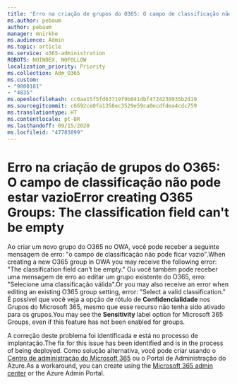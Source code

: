 ```yaml
---
title: 'Erro na criação de grupos do O365: O campo de classificação não pode estar vazio'
ms.author: pebaum
author: pebaum
manager: mnirkhe
ms.audience: Admin
ms.topic: article
ms.service: o365-administration
ROBOTS: NOINDEX, NOFOLLOW
localization_priority: Priority
ms.collection: Adm_O365
ms.custom:
- "9000181"
- "4835"
ms.openlocfilehash: cc0aa15f5fd63719f9b041dbf4724238935b2d19
ms.sourcegitcommit: c6692ce0fa1358ec3529e59ca0ecdfdea4cdc759
ms.translationtype: HT
ms.contentlocale: pt-BR
ms.lasthandoff: 09/15/2020
ms.locfileid: "47783899"
---
```

# <a name="error-creating-o365-groups-the-classification-field-cant-be-empty"></a><span data-ttu-id="b80b6-102">Erro na criação de grupos do O365: O campo de classificação não pode estar vazio</span><span class="sxs-lookup"><span data-stu-id="b80b6-102">Error creating O365 Groups: The classification field can't be empty</span></span>

<span data-ttu-id="b80b6-103">Ao criar um novo grupo do O365 no OWA, você pode receber a seguinte mensagem de erro: "o campo de classificação não pode ficar vazio".</span><span class="sxs-lookup"><span data-stu-id="b80b6-103">When creating a new O365 group in OWA you may receive the following error: "The classification field can't be empty."</span></span>  <span data-ttu-id="b80b6-104">Ou você também pode receber uma mensagem de erro ao editar um grupo existente do O365, erro: "Selecione uma classificação válida".</span><span class="sxs-lookup"><span data-stu-id="b80b6-104">Or you may also receive an error when editing an existing O365 group setting, error: "Select a valid classification."</span></span>   <span data-ttu-id="b80b6-105">É possível que você veja a opção de rótulo de **Confidencialidade** nos Grupos do Microsoft 365, mesmo que esse recurso não tenha sido ativado para os grupos.</span><span class="sxs-lookup"><span data-stu-id="b80b6-105">You may see the **Sensitivity** label option for Microsoft 365 Groups, even if this feature has not been enabled for groups.</span></span>

<span data-ttu-id="b80b6-106">A correção deste problema foi identificada e está no processo de implantação.</span><span class="sxs-lookup"><span data-stu-id="b80b6-106">The fix for this issue has been identified and is in the process of being deployed.</span></span>  <span data-ttu-id="b80b6-107">Como solução alternativa, você pode criar usando o [Centro de administração do Microsoft 365](https://docs.microsoft.com/microsoft-365/admin/create-groups/create-groups?view=o365-worldwide) ou o Portal de Administração do Azure.</span><span class="sxs-lookup"><span data-stu-id="b80b6-107">As a workaround, you can create using the [Microsoft 365 admin center](https://docs.microsoft.com/microsoft-365/admin/create-groups/create-groups?view=o365-worldwide) or the Azure Admin Portal.</span></span>

